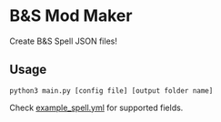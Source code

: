 # B&S Mod Maker

Create B&S Spell JSON files!

## Usage

```
python3 main.py [config file] [output folder name]
```

Check [example_spell.yml](example_spell.yml) for supported fields.

